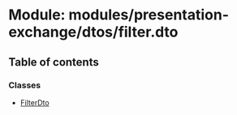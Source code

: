 # Module: modules/presentation-exchange/dtos/filter.dto

## Table of contents

### Classes

- [FilterDto](../classes/modules_presentation_exchange_dtos_filter_dto.FilterDto.md)
